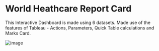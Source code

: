 # World Heathcare Report Card

This Interactive Dashboard is made using 6 datasets. Made use of the features of Tableau - Actions, Parameters, Quick Table calculations and Marks Card.

![image](https://github.com/user-attachments/assets/f03b2aa2-1fb6-4c73-968d-31a2d8469cf7)
